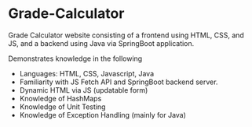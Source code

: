 # Grade-Calculator
Grade Calculator website consisting of a frontend using HTML, CSS, and JS, and a backend using Java via SpringBoot application.

Demonstrates knowledge in the following
* Languages: HTML, CSS, Javascript, Java
* Familiarity with JS Fetch API and SpringBoot backend server.
* Dynamic HTML via JS (updatable form)
* Knowledge of HashMaps
* Knowledge of Unit Testing
* Knowledge of Exception Handling (mainly for Java)
